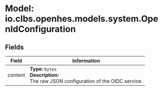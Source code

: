 # Model: io.clbs.openhes.models.system.OpenIdConfiguration

## Fields

| Field | Information |
| --- | --- |
| content | <b>Type:</b> `bytes`<br><b>Description:</b><br>The raw JSON configuration of the OIDC service. |

